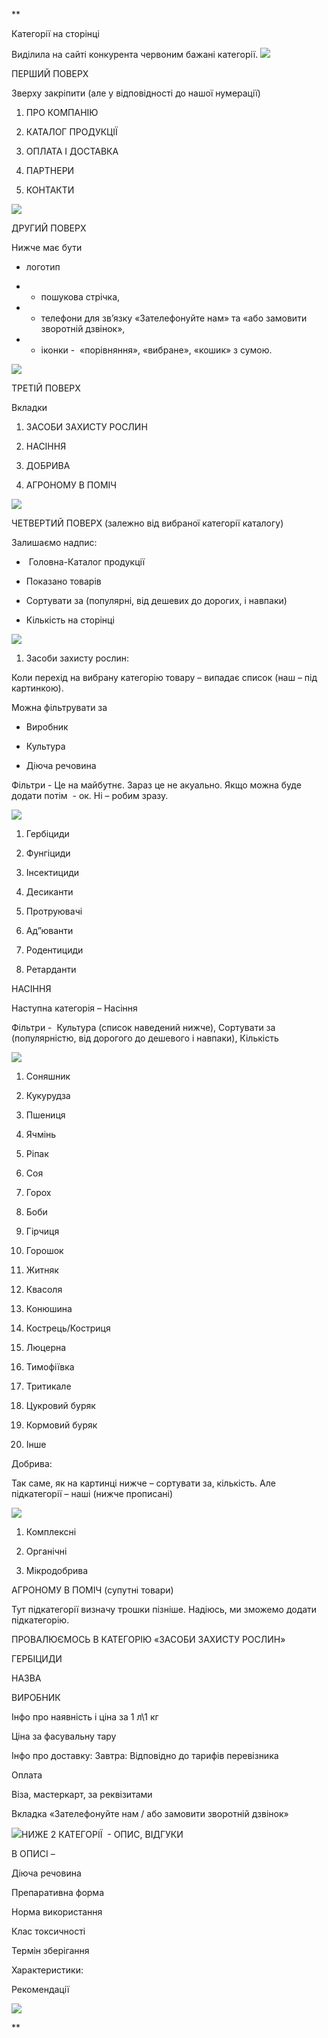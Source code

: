 **

Категорії на сторінці 

  

Виділила на сайті конкурента червоним бажані категорії. ![](https://lh7-us.googleusercontent.com/sg5xY5i_4WnN7C5PIjN7NiBi8uVs4KJokSgkjD7oMXyPUApRCHTtkcvMKuaU-aa7ko7K2-2_oUECMftETn6zxUz0Cv1guNa4KhdPFF4NINDbK-NZpkIyxBQe2Fue-DBMvq-TgSeYQqbm4tXvasX52A)

  

ПЕРШИЙ ПОВЕРХ

Зверху закріпити (але у відповідності до нашої нумерації)

1. ПРО КОМПАНІЮ
    
2. КАТАЛОГ ПРОДУКЦІЇ
    
3. ОПЛАТА І ДОСТАВКА
    
4. ПАРТНЕРИ
    
5. КОНТАКТИ
    

![](https://lh7-us.googleusercontent.com/WsfeK5243Gtm87lsZE1jK5kSVoIBiTR67Jq1YeZ1rSGslUg47FLL2SD-DmVd6BnI_8GiVMXZeIp7KfEa5jAIHiOiVPI3jsY6gVHWGh8HEw_fDZvceBAN7PJ6rVeMeKM_zBho-CJGe5SqPz4NEzhEbg)

ДРУГИЙ ПОВЕРХ

Нижче має бути 

- логотип 
    
- - пошукова стрічка, 
    
- - телефони для зв’язку «Зателефонуйте нам» та «або замовити зворотній дзвінок», 
    
- - іконки -  «порівняння», «вибране», «кошик» з сумою.
    

![](https://lh7-us.googleusercontent.com/lZfoHDLinFWY8hJCqtoSvFLEXWM4pJPzUwRZZw_mb8Y6TbvY7EI2w7DANUtUJ287Hx1ZtDnuo-lRy2r1Iyw5da0oCf1ZBg3g3fDXNUjo7ofdMy5JMSn1SFn5upYOrqCLYblTr1YYDxZ95Faa6HaRFw)

ТРЕТІЙ ПОВЕРХ

Вкладки 

1. ЗАСОБИ ЗАХИСТУ РОСЛИН
    
2. НАСІННЯ
    
3. ДОБРИВА
    
4. АГРОНОМУ В ПОМІЧ 
    

![](https://lh7-us.googleusercontent.com/y1U3D37lzyQQ1LgQ_6-Zb86wfeg0kbB8QYNL8lUCuzU-TkJbG2j3hueW_mW83BihldejsjfKLMfigvASAKWFYb_L25r5amjO0IHiDW2TFc_OhhgjWb7xSBK5Yn2BLkqgFfCchw3vuiFl1WZzLOC8Kw)

ЧЕТВЕРТИЙ ПОВЕРХ (залежно від вибраної категорії каталогу)

Залишаємо надпис:

-  Головна-Каталог продукції
    
- Показано товарів
    
- Сортувати за (популярні, від дешевих до дорогих, і навпаки)
    
- Кількість на сторінці
    

![](https://lh7-us.googleusercontent.com/ETS5P6g6SUdACsEJNK8GhmdQg0Orw83wFMuaDECXlmgTSZXpfyeRt9J2R9HGbIBV1dCgBjDdkNiSThyjj8ZCajjyiJbfLl6pnc8paG17bSkg37Hgxrpo9-TFTYxNFc58FFeMuBqMw7J4G9uRp2qVtw)

  

1. Засоби захисту рослин:
    

Коли перехід на вибрану категорію товару – випадає список (наш – під картинкою). 

Можна фільтрувати за 

- Виробник 
    
- Культура
    
- Діюча речовина
    

Фільтри - Це на майбутнє. Зараз це не акуально. Якщо можна буде додати потім  - ок. Ні – робим зразу. 

![](https://lh7-us.googleusercontent.com/-meeK9GWCer63FMbL0nrR2gj369fvxRTSVcklIPbyfLEhA2w1n8LRvSsf9iBw2yqb3aDUgsI82Upn5ybH107eq6oeTwwFDIZyl2QMegFkgIk9hpwN-V2J27xSktGdjA9MzFqtoAI7NHUrDB22Ix2fA)

1. Гербіциди
    
2. Фунгіциди
    
3. Інсектициди
    
4. Десиканти
    
5. Протруювачі
    
6. Ад”юванти 
    
7. Родентициди 
    
8. Ретарданти
    

НАСІННЯ

  

Наступна категорія – Насіння

Фільтри -  Культура (список наведений нижче), Сортувати за (популярністю, від дорогого до дешевого і навпаки), Кількість

![](https://lh7-us.googleusercontent.com/vWAuBvBdDQcu-xUfrejL3nupCpSTne3xae3uZJf22wG4H_97qJdGY2m81ZEi5W54wZYDyJfzxa02MPflfUFdxYMMS8YPeadDecyi0PeGWypFLA273SG-aNKBDBfVxrAry9s4TuTxnV1bSLQjDIXkTg)

1. Соняшник
    
2. Кукурудза
    
3. Пшениця
    
4. Ячмінь
    
5. Ріпак 
    
6. Соя
    
7. Горох  
    
8. Боби
    
9. Гірчиця
    
10. Горошок 
    
11. Житняк 
    
12. Квасоля 
    
13. Конюшина
    
14. Кострець/Костриця
    
15. Люцерна 
    
16. Тимофіївка 
    
17. Тритикале 
    
18. Цукровий буряк
    
19. Кормовий буряк
    
20. Інше  
    

  

Добрива:

Так саме, як на картинці нижче – сортувати за, кількість. Але підкатегорії – наші (нижче прописані)

![](https://lh7-us.googleusercontent.com/VTOU18ecFqXdWXulHxs33Iw3LAavRqOBYoUYDMiM1qWIK_ZcS0MdPg1RyqrpSVxwe2lGLuCoeSSnFbcShHoOAfI07UJXG0WxmXwp5zOmZgpLAqSfqGd4qgBSA1n_DuJFbn_DfMczGq7FTXTowIxVhg)

1. Комплексні
    
2. Органічні 
    
3. Мікродобрива
    

  

АГРОНОМУ В ПОМІЧ (супутні товари)

  

Тут підкатегорії визначу трошки пізніше. Надіюсь, ми зможемо додати підкатегорію.

  
  
  
  
  
  
  
  
  
  
  
  
  
  
  

ПРОВАЛЮЄМОСЬ В КАТЕГОРІЮ «ЗАСОБИ ЗАХИСТУ РОСЛИН»

ГЕРБІЦИДИ

НАЗВА

ВИРОБНИК 

Інфо про наявність і ціна за 1 л\1 кг

Ціна за фасувальну тару 

Інфо про доставку: Завтра: Відповідно до тарифів перевізника

Оплата 

Віза, мастеркарт, за реквізитами

Вкладка «Зателефонуйте нам / або замовити зворотній дзвінок»

![](https://lh7-us.googleusercontent.com/WKwWKJsN6rqOEsd7xlF0CIr_i3D2gYzjLIdukhTc3r97N_aXrJeOC5BKbCZbO_Naz7ThQT98E-ALqgF1jdhh7WFFVgEP-N4u5H_y1nyua-tnxXm_ZTeeTdyB-JmOdJJy93nSFf9M_K5vSD6iTfsJWA)НИЖЕ 2 КАТЕГОРІЇ  - ОПИС, ВІДГУКИ

В ОПИСІ – 

Діюча речовина

Препаративна форма

Норма використання

Клас токсичності

Термін зберігання

Характеристики:

Рекомендації

![](https://lh7-us.googleusercontent.com/j8mOLgl4xZ4fYoE_5bbEPiRCdCjsU6OSSRW_FZ10RrCZbD8-XTcblY61zpTxp16m6P-H1gva7ErnCC6n-u5pxy5aBeT8xeqdqVOYr3vd48L8zP0wiAFkJzhj7olJq-Wb2Cty2VUZSSSnHE5Sh9Y_zw)

**
